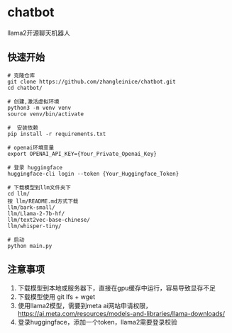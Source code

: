# chatbot
llama2开源聊天机器人

## 快速开始

```
# 克隆仓库
git clone https://github.com/zhangleinice/chatbot.git
cd chatbot/

# 创建,激活虚拟环境
python3 -m venv venv
source venv/bin/activate

#  安装依赖
pip install -r requirements.txt

# openai环境变量
export OPENAI_API_KEY={Your_Private_Openai_Key}

# 登录 huggingface
huggingface-cli login --token {Your_Huggingface_Token}

# 下载模型到llm文件夹下
cd llm/
按 llm/README.md方式下载  
llm/bark-small/  
llm/Llama-2-7b-hf/  
llm/text2vec-base-chinese/  
llm/whisper-tiny/  

# 启动
python main.py

```

## 注意事项
1. 下载模型到本地或服务器下，直接在gpu缓存中运行，容易导致显存不足  
2. 下载模型使用 git lfs + wget  
3. 使用llama2模型，需要到meta ai网站申请权限，https://ai.meta.com/resources/models-and-libraries/llama-downloads/  
4. 登录huggingface，添加一个token，llama2需要登录校验  